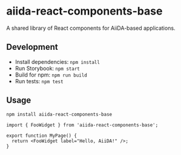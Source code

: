 # aiida-react-components-base

A shared library of React components for AiiDA-based applications.

## Development

- Install dependencies: `npm install`
- Run Storybook: `npm start`
- Build for npm: `npm run build`
- Run tests: `npm test`

## Usage

```bash
npm install aiida-react-components-base
```

```tsx
import { FooWidget } from 'aiida-react-components-base';

export function MyPage() {
  return <FooWidget label="Hello, AiiDA!" />;
}
```
